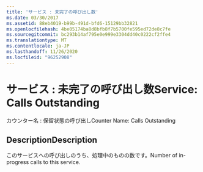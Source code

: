 ```yaml
---
title: 'サービス : 未完了の呼び出し数'
ms.date: 03/30/2017
ms.assetid: 88eb4019-b99b-491d-bfd6-15129bb32821
ms.openlocfilehash: 4be05174ba8d8bfb8f7b5700fe595ed72de8c7fe
ms.sourcegitcommit: bc293b14af795e0e999e3304dd40c0222cf2ffe4
ms.translationtype: MT
ms.contentlocale: ja-JP
ms.lasthandoff: 11/26/2020
ms.locfileid: "96252908"
---
```

# <a name="service-calls-outstanding"></a><span data-ttu-id="e847d-102">サービス : 未完了の呼び出し数</span><span class="sxs-lookup"><span data-stu-id="e847d-102">Service: Calls Outstanding</span></span>

<span data-ttu-id="e847d-103">カウンター名 : 保留状態の呼び出し</span><span class="sxs-lookup"><span data-stu-id="e847d-103">Counter Name: Calls Outstanding</span></span>  
  
## <a name="description"></a><span data-ttu-id="e847d-104">Description</span><span class="sxs-lookup"><span data-stu-id="e847d-104">Description</span></span>  

 <span data-ttu-id="e847d-105">このサービスへの呼び出しのうち、処理中のものの数です。</span><span class="sxs-lookup"><span data-stu-id="e847d-105">Number of in-progress calls to this service.</span></span>
